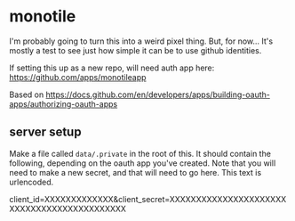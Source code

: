 # monotile

I'm probably going to turn this into a weird pixel thing.  But, for now... It's mostly a test to see just how simple it can be to use github identities.

If setting this up as a new repo, will need auth app here: https://github.com/apps/monotileapp

Based on https://docs.github.com/en/developers/apps/building-oauth-apps/authorizing-oauth-apps

## server setup

Make a file called `data/.private` in the root of this.  It should contain the following, depending on the oauth app you've created.  Note that you will need to make a new secret, and that will need to go here.  This text is urlencoded.

client_id=XXXXXXXXXXXXX&client_secret=XXXXXXXXXXXXXXXXXXXXXXXXXXXXXXXXXXXXXXXXXXXX

